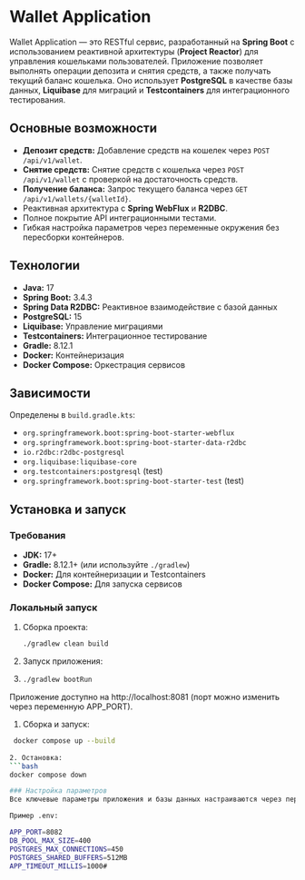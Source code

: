 # Wallet Application

Wallet Application — это RESTful сервис, разработанный на **Spring Boot** с использованием реактивной архитектуры (**Project Reactor**) для управления кошельками пользователей. 
Приложение позволяет выполнять операции депозита и снятия средств, а также получать текущий баланс кошелька. 
Оно использует **PostgreSQL** в качестве базы данных, **Liquibase** для миграций и **Testcontainers** для интеграционного тестирования.

## Основные возможности
- **Депозит средств:** Добавление средств на кошелек через `POST /api/v1/wallet`.
- **Снятие средств:** Снятие средств с кошелька через `POST /api/v1/wallet` с проверкой на достаточность средств.
- **Получение баланса:** Запрос текущего баланса через `GET /api/v1/wallets/{walletId}`.
- Реактивная архитектура с **Spring WebFlux** и **R2DBC**.
- Полное покрытие API интеграционными тестами.
- Гибкая настройка параметров через переменные окружения без пересборки контейнеров.

## Технологии
- **Java:** 17
- **Spring Boot:** 3.4.3
- **Spring Data R2DBC:** Реактивное взаимодействие с базой данных
- **PostgreSQL:** 15
- **Liquibase:** Управление миграциями
- **Testcontainers:** Интеграционное тестирование
- **Gradle:** 8.12.1
- **Docker:** Контейнеризация
- **Docker Compose:** Оркестрация сервисов



## Зависимости
Определены в `build.gradle.kts`:
- `org.springframework.boot:spring-boot-starter-webflux`
- `org.springframework.boot:spring-boot-starter-data-r2dbc`
- `io.r2dbc:r2dbc-postgresql`
- `org.liquibase:liquibase-core`
- `org.testcontainers:postgresql` (test)
- `org.springframework.boot:spring-boot-starter-test` (test)

## Установка и запуск

### Требования
- **JDK:** 17+
- **Gradle:** 8.12.1+ (или используйте `./gradlew`)
- **Docker:** Для контейнеризации и Testcontainers
- **Docker Compose:** Для запуска сервисов

### Локальный запуск
1. Сборка проекта:
   ```bash
   ./gradlew clean build
2.  Запуск приложения:
3. ```bash
   ./gradlew bootRun
Приложение доступно на http://localhost:8081 (порт можно изменить через переменную APP_PORT).

1. Сборка и запуск:
  ```bash
   docker compose up --build
   
2. Остановка:
  ```bash
  docker compose down
  
### Настройка параметров
Все ключевые параметры приложения и базы данных настраиваются через переменные окружения в docker-compose.yml или файл .env без пересборки контейнеров.

Пример .env:

APP_PORT=8082
DB_POOL_MAX_SIZE=400
POSTGRES_MAX_CONNECTIONS=450
POSTGRES_SHARED_BUFFERS=512MB
APP_TIMEOUT_MILLIS=1000#
